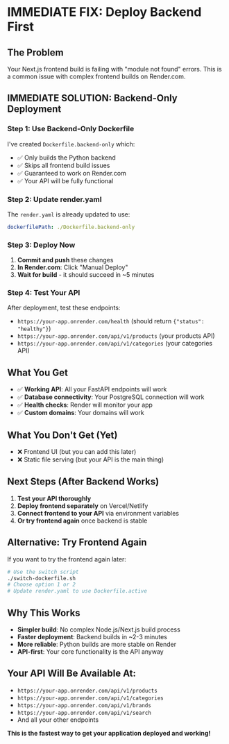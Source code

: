 # IMMEDIATE FIX: Deploy Backend First

## The Problem
Your Next.js frontend build is failing with "module not found" errors. This is a common issue with complex frontend builds on Render.com.

## IMMEDIATE SOLUTION: Backend-Only Deployment

### Step 1: Use Backend-Only Dockerfile
I've created `Dockerfile.backend-only` which:
- ✅ Only builds the Python backend
- ✅ Skips all frontend build issues
- ✅ Guaranteed to work on Render.com
- ✅ Your API will be fully functional

### Step 2: Update render.yaml
The `render.yaml` is already updated to use:
```yaml
dockerfilePath: ./Dockerfile.backend-only
```

### Step 3: Deploy Now
1. **Commit and push** these changes
2. **In Render.com**: Click "Manual Deploy"
3. **Wait for build** - it should succeed in ~5 minutes

### Step 4: Test Your API
After deployment, test these endpoints:
- `https://your-app.onrender.com/health` (should return `{"status": "healthy"}`)
- `https://your-app.onrender.com/api/v1/products` (your products API)
- `https://your-app.onrender.com/api/v1/categories` (your categories API)

## What You Get
- ✅ **Working API**: All your FastAPI endpoints will work
- ✅ **Database connectivity**: Your PostgreSQL connection will work
- ✅ **Health checks**: Render will monitor your app
- ✅ **Custom domains**: Your domains will work

## What You Don't Get (Yet)
- ❌ Frontend UI (but you can add this later)
- ❌ Static file serving (but your API is the main thing)

## Next Steps (After Backend Works)
1. **Test your API thoroughly**
2. **Deploy frontend separately** on Vercel/Netlify
3. **Connect frontend to your API** via environment variables
4. **Or try frontend again** once backend is stable

## Alternative: Try Frontend Again
If you want to try the frontend again later:
```bash
# Use the switch script
./switch-dockerfile.sh
# Choose option 1 or 2
# Update render.yaml to use Dockerfile.active
```

## Why This Works
- **Simpler build**: No complex Node.js/Next.js build process
- **Faster deployment**: Backend builds in ~2-3 minutes
- **More reliable**: Python builds are more stable on Render
- **API-first**: Your core functionality is the API anyway

## Your API Will Be Available At:
- `https://your-app.onrender.com/api/v1/products`
- `https://your-app.onrender.com/api/v1/categories`
- `https://your-app.onrender.com/api/v1/brands`
- `https://your-app.onrender.com/api/v1/search`
- And all your other endpoints

**This is the fastest way to get your application deployed and working!**
